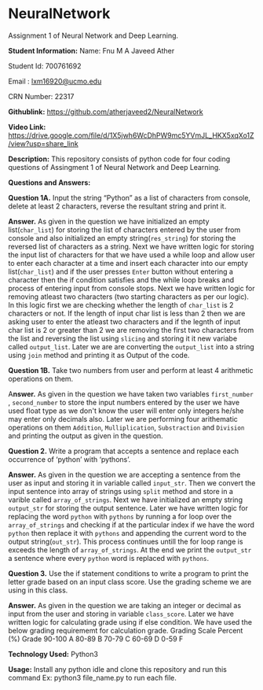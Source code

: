 # NeuralNetwork
 Assignment 1 of Neural Network and Deep Learning.

 **Student Information:**
 Name: Fnu M A Javeed Ather

 Student Id: 700761692

 Email : lxm16920@ucmo.edu

 CRN Number: 22317

**Githublink:** https://github.com/atherjaveed2/NeuralNetwork

 **Video Link:** https://drive.google.com/file/d/1X5jwh6WcDhPW9mc5YVmJL_HKX5xqXo1Z/view?usp=share_link

 **Description:** This repository consists of python code for four coding questions of Assingment 1 of Neural Network and Deep Learning.
 
 **Questions and Answers:**

**Question 1A.** Input the string “Python” as a list of characters from console, delete at least 2 characters, reverse the resultant string and print it.

**Answer.** As given in the question we have initialized an empty list(`char_list`) for storing the list of characters entered by the user from console and also initialized an empty string(`res_string`) for storing the reversed list of characters as a string. Next we have written logic for storing the input list of characters for that we have used a while loop and allow user to enter each character at a time and insert each character into our empty list(`char_list`) and if the user presses `Enter` button without entering a character then the if condition satisfies and the while loop breaks and process of entering input from console stops. Next we have written logic for removing atleast two characters (two starting characters as per our logic). In this logic first we are checking whether the length of `char_list` is 2 characters or not. If the length of input char list is less than 2 then we are asking user to enter the atleast two characters and if the legnth of input char list is 2 or greater than 2 we are removing the first two characters from the list and reversing the list using `slicing` and storing it it new variabe called `output_list`. Later we are are converting the `output_list` into a string using `join` method and printing it as Output of the code.

**Question 1B.** Take two numbers from user and perform at least 4 arithmetic operations on them.

A**nswer.** As given in the question we have taken two variables `first_number` , `second_number` to store the input numbers entered by the user we have used float type as we don't know the user will enter only integers he/she may enter only decimals also. Later we are performing four arithematic operations on them `Addition`, `Mulliplication`, `Substraction` and `Division` and printing the output as given in the question.

**Question 2.** Write a program that accepts a sentence and replace each occurrence of ‘python’ with ‘pythons’.

**Answer.** As given in the question we are accepting a sentence from the user as input and storing it in variable called `input_str`. Then we convert the input sentence into array of strings using `split` method and store in a varible called `array_of_strings`. Next we have initialized an empty string `output_str` for storing the output sentence. Later we have written logic for replacing the word `python`
 with `pythons` by running a for loop over the `array_of_strings` and checking if at the particular index if we have the word `python` then replace it with `pythons` and appending the current word to the output string(`out_str`). This process continues untill the for loop range is exceeds the length of `array_of_strings`. At the end we print the `output_str` a sentence where every `python` word is replaced with `pythons`.

 **Question 3.** Use the if statement conditions to write a program to print the letter grade based on an input class score. Use the grading scheme we are using in this class.
 
**Answer.** As given in the question we are taking an integer or decimal as input from the user and storing in variable `class_score`. Later we have written logic for calculating grade using if else condition. We have used the below grading requirememt for calculation grade.
Grading Scale
Percent (%)    Grade
 90-100        A
 80-89         B
 70-79         C
 60-69         D
 0-59          F

**Technology Used:** Python3

**Usage:** Install any python idle and clone this repository and run this command Ex: python3 file_name.py to run each file.



